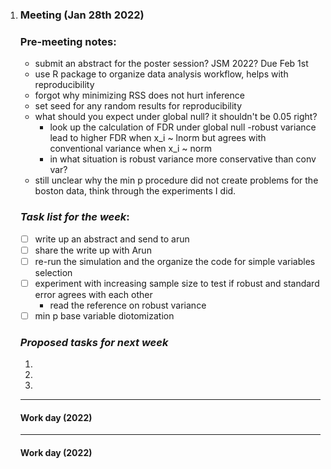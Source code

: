 1. ### Meeting (Jan 28th 2022)
    ### Pre-meeting notes:
    - submit an abstract for the poster session? JSM 2022? Due Feb 1st
    - use R package to organize data analysis workflow, helps with reproducibility
    - forgot why minimizing RSS does not hurt inference
    - set seed for any random results for reproducibility
    - what should  you expect under global null? it shouldn't be 0.05 right? 
        - look up the calculation of FDR under global null
    -robust variance lead to higher FDR when x_i ~ lnorm but agrees with conventional variance when x_i ~ norm
        - in what situation is robust variance more conservative than conv var?
    - still unclear why the min p procedure did not create problems for the boston data, think through the experiments I did. 

    ### *Task list for the week*: 
    - [ ] write up an abstract and send to arun 
    - [ ] share the write up with Arun 
    - [ ] re-run the simulation and the organize the code for simple variables selection
    - [ ] experiment with increasing sample size to test if robust and standard error agrees with each other 
        - read the reference on robust variance
    - [ ] min p base variable diotomization 
    ### *Proposed tasks for next week*
    1. 
    2.
    3.
    ---
    #### Work day (2022)
    ---
    #### Work day (2022)